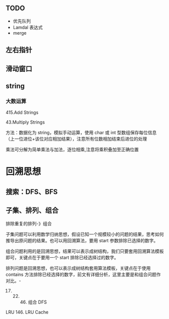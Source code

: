 

## TODO

* 优先队列
* Lamdal 表达式
* merge







## 左右指针



## 滑动窗口





## string

### 大数运算

415.Add Strings

43.Multiply Strings

方法：数据化为 string，模拟手动运算，使用 char 或 int 型数组保存每位信息（上一位进位+该位对应相加结果），注意所有位数相加结束后进位的处理

乘法可分解为简单乘法与加法，逐位相乘,注意将乘积叠加至正确位置


# 回溯思想





## 搜索：DFS、BFS

## 子集、排列、组合

排除重复的排列-》组合

子集问题可以利用数学归纳思想，假设已知一个规模较小的问题的结果，思考如何推导出原问题的结果。也可以用回溯算法，要用 start 参数排除已选择的数字。

组合问题利用的是回溯思想，结果可以表示成树结构，我们只要套用回溯算法模板即可，关键点在于要用一个 start 排除已经选择过的数字。

排列问题是回溯思想，也可以表示成树结构套用算法模板，关键点在于使用 contains 方法排除已经选择的数字，前文有详细分析，这里主要是和组合问题作对比。-

17. 22. 46. 组合 DFS








LRU  146. LRU Cache




